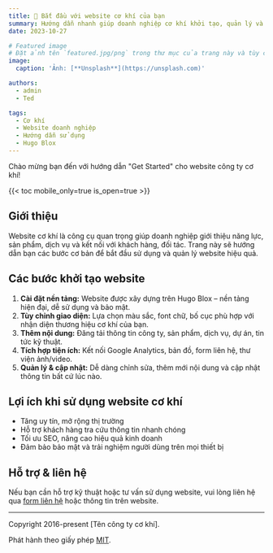 ```yaml
---
title: 🚀 Bắt đầu với website cơ khí của bạn
summary: Hướng dẫn nhanh giúp doanh nghiệp cơ khí khởi tạo, quản lý và phát triển website chuyên nghiệp, hiện đại.
date: 2023-10-27

# Featured image
# Đặt ảnh tên `featured.jpg/png` trong thư mục của trang này và tùy chỉnh các tùy chọn tại đây.
image:
  caption: 'Ảnh: [**Unsplash**](https://unsplash.com)'

authors:
  - admin
  - Ted

tags:
  - Cơ khí
  - Website doanh nghiệp
  - Hướng dẫn sử dụng
  - Hugo Blox
---
```


Chào mừng bạn đến với hướng dẫn "Get Started" cho website công ty cơ khí!

{{< toc mobile_only=true is_open=true >}}

## Giới thiệu

Website cơ khí là công cụ quan trọng giúp doanh nghiệp giới thiệu năng lực, sản phẩm, dịch vụ và kết nối với khách hàng, đối tác. Trang này sẽ hướng dẫn bạn các bước cơ bản để bắt đầu sử dụng và quản lý website hiệu quả.

## Các bước khởi tạo website

1. **Cài đặt nền tảng:** Website được xây dựng trên Hugo Blox – nền tảng hiện đại, dễ sử dụng và bảo mật.
2. **Tùy chỉnh giao diện:** Lựa chọn màu sắc, font chữ, bố cục phù hợp với nhận diện thương hiệu cơ khí của bạn.
3. **Thêm nội dung:** Đăng tải thông tin công ty, sản phẩm, dịch vụ, dự án, tin tức kỹ thuật.
4. **Tích hợp tiện ích:** Kết nối Google Analytics, bản đồ, form liên hệ, thư viện ảnh/video.
5. **Quản lý & cập nhật:** Dễ dàng chỉnh sửa, thêm mới nội dung và cập nhật thông tin bất cứ lúc nào.

## Lợi ích khi sử dụng website cơ khí

- Tăng uy tín, mở rộng thị trường
- Hỗ trợ khách hàng tra cứu thông tin nhanh chóng
- Tối ưu SEO, nâng cao hiệu quả kinh doanh
- Đảm bảo bảo mật và trải nghiệm người dùng trên mọi thiết bị

## Hỗ trợ & liên hệ

Nếu bạn cần hỗ trợ kỹ thuật hoặc tư vấn sử dụng website, vui lòng liên hệ qua [form liên hệ](#) hoặc thông tin trên website.

---

Copyright 2016-present [Tên công ty cơ khí].

Phát hành theo giấy phép [MIT](https://github.com/HugoBlox/hugo-blox-builder/blob/main/LICENSE.md).
